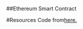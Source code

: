 ##Ethereum Smart Contract

#Resources
Code from<a href="https://www.youtube.com/watch?v=js319cgJvrQ">here.</a>
